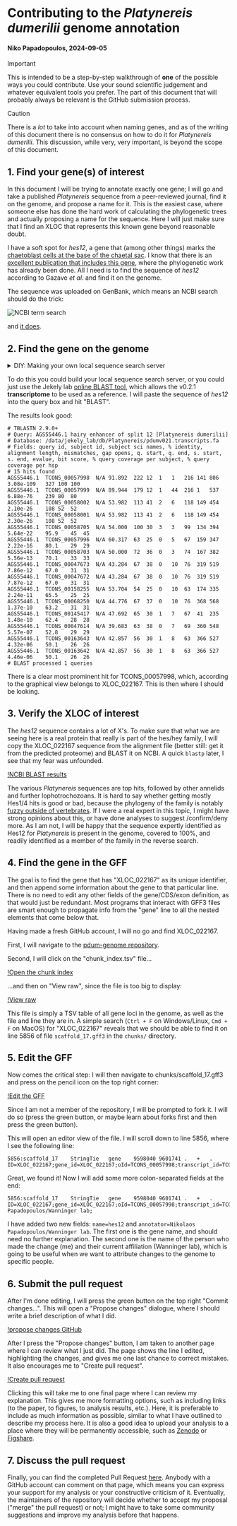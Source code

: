 # Contributing to the _Platynereis dumerilii_ genome annotation

#### Niko Papadopoulos, 2024-09-05

> [!IMPORTANT]
> This is intended to be a step-by-step walkthrough of **one** of the possible ways you could
> contribute. Use your sound scientific judgement and whatever equivalent tools you prefer. The part
> of this document that will probably always be relevant is the GitHub submission process.

> [!CAUTION]
> There is a _lot_ to take into account when naming genes, and as of the writing of this document
> there is no consensus on how to do it for _Platynereis dumerilii_. This discussion, while very,
> very important, is beyond the scope of this document.

## 1. Find your gene(s) of interest

In this document I will be trying to annotate exactly one gene; I will go and take a published
_Platynereis_ sequence from a peer-reviewed journal, find it on the genome, and propose a name for
it. This is the easiest case, where someone else has done the hard work of calculating the
phylogenetic trees and actually proposing a name for the sequence. Here I will just make sure that
I find an XLOC that represents this known gene beyond reasonable doubt.

I have a soft spot for _hes12_, a gene that (among other things) marks the [chaetoblast cells at the
base of the chaetal
sac](https://evodevojournal.biomedcentral.com/articles/10.1186/2041-9139-5-29/figures/14). I know
that there is an [excellent publication that includes this
gene](https://evodevojournal.biomedcentral.com/articles/10.1186/2041-9139-5-29), where the
phylogenetic work has already been done. All I need is to find the sequence of _hes12_ according to
Gazave _et al._ and find it on the genome.

The sequence was uploaded on GenBank, which means an NCBI search should do the trick:

![NCBI term search](../img/ncbi-search.png)

and [it does](https://www.ncbi.nlm.nih.gov/protein/529156849).

## 2. Find the gene on the genome

<details>
<summary>DIY: Making your own local sequence search server</summary>

If there is a type of search you do often, it might be worth setting up your own local sequence
search server. For this, I recommend the MMSeqs2 app. It is not maintained any more, but one of the
[latest releases](https://github.com/soedinglab/MMseqs2-App/releases/tag/v7-8e1704f) should still
work plenty well. If you download and install the app, you can then create a database out of any
FASTA file; for instance the pdum-v2.1 predicted proteome.

</details>

To do this you could build your local sequence search server, or you could just use the Jekely lab
[online BLAST tool](https://jekelylab.ex.ac.uk/blast/), which allows the v0.2.1 **transcriptome** to
be used as a reference. I will paste the sequence of _hes12_ into the query box and hit "BLAST".

The results look good:

```
# TBLASTN 2.9.0+
# Query: AGS55446.1 hairy enhancer of split 12 [Platynereis dumerilii]
# Database: /data/jekely_lab/db/Platynereis/pdumv021.transcripts.fa
# Fields: query id, subject id, subject sci names, % identity, alignment length, mismatches, gap opens, q. start, q. end, s. start, s. end, evalue, bit score, % query coverage per subject, % query coverage per hsp
# 15 hits found
AGS55446.1	TCONS_00057998	N/A	91.892	222	12	1	1	216	141	806	3.08e-109	327	100	100
AGS55446.1	TCONS_00057999	N/A	89.944	179	12	1	44	216	1	537	6.88e-76	239	80	80
AGS55446.1	TCONS_00058002	N/A	53.982	113	41	2	6	118	149	454	2.10e-26	108	52	52
AGS55446.1	TCONS_00058001	N/A	53.982	113	41	2	6	118	149	454	2.30e-26	108	52	52
AGS55446.1	TCONS_00058705	N/A	54.000	100	30	3	3	99	134	394	5.64e-22	95.9	45	45
AGS55446.1	TCONS_00057996	N/A	60.317	63	25	0	5	67	159	347	2.22e-16	80.1	29	29
AGS55446.1	TCONS_00058703	N/A	50.000	72	36	0	3	74	167	382	5.56e-13	70.1	33	33
AGS55446.1	TCONS_00047673	N/A	43.284	67	38	0	10	76	319	519	7.86e-12	67.0	31	31
AGS55446.1	TCONS_00047672	N/A	43.284	67	38	0	10	76	319	519	7.87e-12	67.0	31	31
AGS55446.1	TCONS_00158255	N/A	53.704	54	25	0	10	63	174	335	2.24e-11	65.5	25	25
AGS55446.1	TCONS_00068250	N/A	44.776	67	37	0	10	76	368	568	1.37e-10	63.2	31	31
AGS55446.1	TCONS_00145417	N/A	47.692	65	30	1	7	67	41	235	1.48e-10	62.4	28	28
AGS55446.1	TCONS_00047614	N/A	39.683	63	38	0	7	69	360	548	5.57e-07	52.8	29	29
AGS55446.1	TCONS_00163643	N/A	42.857	56	30	1	8	63	366	527	4.32e-06	50.1	26	26
AGS55446.1	TCONS_00163642	N/A	42.857	56	30	1	8	63	366	527	4.46e-06	50.1	26	26
# BLAST processed 1 queries
```

There is a clear most prominent hit for TCONS_00057998, which, according to the graphical view
belongs to XLOC_022167. This is then where I should be looking.

## 3. Verify the XLOC of interest

The _hes12_ sequence contains a lot of X's. To make sure that what we are seeing here is a real
protein that really is part of the hes/hey family, I will copy the XLOC_022167 sequence from the
alignment file (better still: get it from the predicted proteome) and BLAST it on NCBI. A quick
`blastp` later, I see that my fear was unfounded.

[!NCBI BLAST results](../img/ncbi-blastp.png)

The various _Platynereis_ sequences are top hits, followed by other annelids and further
lophotrochozoans. It is hard to say whether getting mostly Hes1/4 hits is good or bad, because the
phylogeny of the family is notably [fuzzy outside of
vertebrates](http://www.ncbi.nlm.nih.gov/pmc/articles/PMC3396596). If I were a real expert in this
topic, I might have strong opinions about this, or have done analyses to suggest /confirm/deny more.
As I am not, I will be happy that the sequence expertly identified as Hes12 for _Platynereis_ is
present in the genome, covered to 100%, and readily identified as a member of the family in the 
reverse search.

## 4. Find the gene in the GFF

The goal is to find the gene that has "XLOC_022167" as its unique identifier, and then append some
information about the gene to that particular line. There is no need to edit any other fields of the
gene/CDS/exon definition, as that would just be redundant. Most programs that interact with GFF3
files are smart enough to propagate info from the "gene" line to all the nested elements that come
below that.

Having made a fresh GitHub account, I will no go and find XLOC_022167.

First, I will navigate to the [pdum-genome repository](https://github.com/platy-org/pdum-genome).

Second, I will click on the "chunk_index.tsv" file...

[!Open the chunk index](../img/chunk-index.png)

...and then on "View raw", since the file is too big to display:

[!View raw](../img/github-raw.png)

This file is simply a TSV table of all gene loci in the genome, as well as the file and line they
are in. A simple search (`Ctrl + F` on Windows/Linux, `Cmd + F` on MacOS) for "XLOC_022167" reveals
that we should be able to find it on line 5856 of file `scaffold_17.gff3` in the `chunks/`
directory.

## 5. Edit the GFF

Now comes the critical step: I will then navigate to chunks/scaffold_17.gff3 and press on the pencil
icon on the top right corner:

[!Edit the GFF](../img/github-edit.png)

Since I am not a member of the repository, I will be prompted to fork it. I will do so (press the
green button, or maybe learn about forks first and then press the green button).

This will open an editor view of the file. I will scroll down to line 5856, where I see the
following line:

```
5856:scaffold_17	StringTie	gene	9598040	9601741	.	+	.	ID=XLOC_022167;gene_id=XLOC_022167;oId=TCONS_00057998;transcript_id=TCONS_00057998;tss_id=TSS46367
```

Great, we found it! Now I will add some more colon-separated fields at the end:

```
5856:scaffold_17	StringTie	gene	9598040	9601741	.	+	.	ID=XLOC_022167;gene_id=XLOC_022167;oId=TCONS_00057998;transcript_id=TCONS_00057998;tss_id=TSS46367,name=hes12;annotator=Nikolaos Papadopoulos/Wanninger lab;
```

I have added two new fields: `name=hes12` and `annotator=Nikolaos Papadopoulos/Wanninger lab`. The
first one is the gene name, and should need no further explanation. The second one is the name of
the person who made the change (me) and their current affiliation (Wanninger lab), which is going to
be useful when we want to attribute changes to the genome to specific people.

## 6. Submit the pull request

After I'm done editing, I will press the green button on the top right "Commit changes...". This
will open a "Propose changes" dialogue, where I should write a brief description of what I did.

[!propose changes GitHub](../img/github-propose.png)

After I press the "Propose changes" button, I am taken to another page where I can review what I
just did. The page shows the line I edited, highlighting the changes, and gives me one last chance
to correct mistakes. It also encourages me to "Create pull request".

[!Create pull request](../img/github-pull-request.png)

Clicking this will take me to one final page where I can review my explanation. This gives me more
formatting options, such as including links (to the paper, to figures, to analysis results, etc.).
Here, it is preferable to include as much information as possible, similar to what I have outlined
to describe my process here. It is also a good idea to upload your analysis to a place where they
will be permanently accessible, such as [Zenodo](https://zenodo.org/) or
[Figshare](https://figshare.com/).

## 7. Discuss the pull request

Finally, you can find the completed Pull Request
[here](https://github.com/platy-org/pdum-genome/pull/2). Anybody with a GitHub account can comment
on that page, which means you can express your support for my analysis or your constructive
criticism of it. Eventually, the maintainers of the repository will decide whether to accept my
proposal ("merge" the pull request) or not; I might have to take some community suggestions and
improve my analysis before that happens.